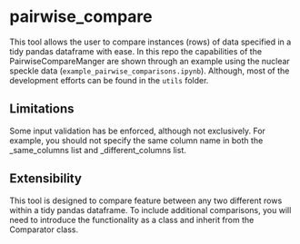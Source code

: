 # pairwise_compare
This tool allows the user to compare instances (rows) of data specified in a tidy pandas dataframe with ease.
In this repo the capabilities of the PairwiseCompareManger are shown through an example using the nuclear speckle data (`example_pairwise_comparisons.ipynb`).
Although, most of the development efforts can be found in the `utils` folder.

## Limitations
Some input validation has be enforced, although not exclusively.
For example, you should not specify the same column name in both the _same_columns list and _different_columns list.

## Extensibility
This tool is designed to compare feature between any two different rows within a tidy pandas dataframe.
To include additional comparisons, you will need to introduce the functionality as a class and inherit from the Comparator class.
